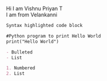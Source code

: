 

Hi I am Vishnu Priyan T    
I am from Velankanni


```markdown
Syntax highlighted code block

#Python program to print Hello World
print("Hello World")

- Bulleted
- List

1. Numbered
2. List


